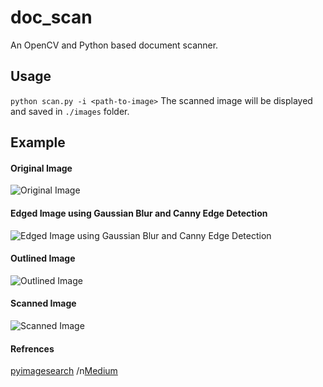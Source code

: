 # doc_scan

An OpenCV and Python based document scanner.


## Usage
`python scan.py -i <path-to-image>`
The scanned image will be displayed and saved in `./images` folder.

## Example
#### Original Image
![Original Image](https://miro.medium.com/max/1400/0*LLNSXCo6ho6I3bTo.png)

#### Edged Image using Gaussian Blur and Canny Edge Detection
![Edged Image using Gaussian Blur and Canny Edge Detection](https://miro.medium.com/max/1400/0*BiMXrCDXtL8pL6Kx.png)

#### Outlined Image
![Outlined Image](https://miro.medium.com/max/1400/0*ECgWJ7Cnj4LjQ6ry.png)



#### Scanned Image
![Scanned Image](https://miro.medium.com/max/1400/0*QO8BKIE9gFr3kUb3.png)

#### Refrences
[pyimagesearch](https://www.pyimagesearch.com/2014/09/01/build-kick-ass-mobile-document-scanner-just-5-minutes/)
/n[Medium](https://medium.com/mlearning-ai/document-scanner-using-opencv-with-source-code-easiest-way-e0543e1f3a72)
